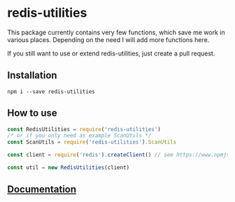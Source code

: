 # redis-utilities
This package currently contains very few functions, which save me work in various places. Depending on the need I will add more functions here.

If you still want to use or extend redis-utilities, just create a pull request.

## Installation
```
npm i --save redis-utilities
```

## How to use
```js
const RedisUtilities = require('redis-utilities')
/* or if you only need as example ScanUtils */
const ScanUtils = require('redis-utilities').ScanUtils

const client = require('redis').createClient() // see https://www.npmjs.com/package/redis

const util = new RedisUtilities(client)
```

## [Documentation](chickendevlab.github.io/redis-utilities)